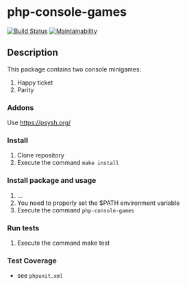 # php-console-games

[![Build Status](https://travis-ci.com/melai-melai/php-console-games.svg?branch=master)](https://travis-ci.com/melai-melai/php-console-games)
[![Maintainability](https://api.codeclimate.com/v1/badges/a8c56f3276ceb3637a14/maintainability)](https://codeclimate.com/github/melai-melai/php-console-games/maintainability)

## Description
This package contains two console minigames: 
1. Happy ticket
2. Parity

### Addons

Use https://psysh.org/

### Install

1. Clone repository
2. Execute the command
    `make install`

### Install package and usage

1. ...
2. You need to properly set the $PATH environment variable
3. Execute the command
    `php-console-games`

### Run tests

1. Execute the command
    make test

### Test Coverage

* see `phpunit.xml`
